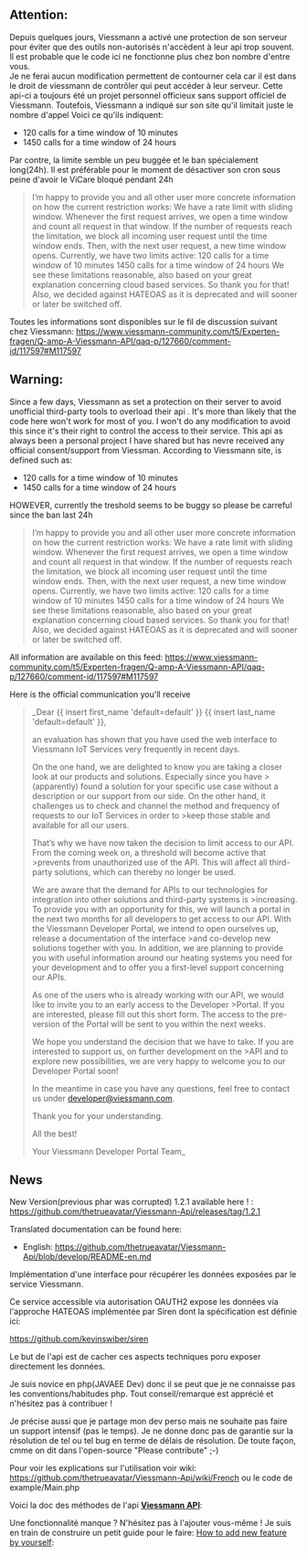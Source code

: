 Attention:
----------
Depuis quelques jours, Viessmann a activé une protection de son serveur pour éviter que des outils non-autorisés n'accèdent à leur api trop souvent. Il est probable que le code ici ne fonctionne plus chez bon nombre d'entre vous.  
Je ne ferai aucun modification permettent de contourner cela car il est dans le droit de viessmann de contrôler qui peut accéder à leur serveur.
Cette api-ci a toujours été un projet personnel officieux sans support officiel de Viessmann.
Toutefois, Viessmann a indiqué sur son site qu'il limitait juste le nombre d'appel
Voici ce qu'ils indiquent:

* 120 calls for a time window of 10 minutes
* 1450 calls for a time window of 24 hours

Par contre, la limite semble un peu buggée et le ban spécialement long(24h). Il est préférable pour le moment de désactiver son cron sous peine d'avoir le ViCare bloqué pendant 24h

> I’m happy to provide you and all other user more concrete information on how the current restriction works:
We have a rate limit with sliding window. Whenever the first request arrives, we open a time window and count all request in that window. If the number of requests reach the limitation, we block all incoming user request until the time window ends. Then, with the next user request, a new time window opens.
Currently, we have two limits active:
120 calls for a time window of 10 minutes
1450 calls for a time window of 24 hours
We see these limitations reasonable, also based on your great explanation concerning cloud based services. So thank you for that!
Also, we decided against HATEOAS as it is deprecated and will sooner or later be switched off.

Toutes les informations sont disponibles sur le fil de discussion suivant chez Viessmann:
https://www.viessmann-community.com/t5/Experten-fragen/Q-amp-A-Viessmann-API/qaq-p/127660/comment-id/117597#M117597

Warning:
----------
Since a few days, Viessmann as set a protection on their server to avoid unofficial third-party tools to overload their api . It's more than likely that the code here won't work for most of you. I won't do any modification to avoid this since it's their right to control the access to their service.
This api as always been a personal project I have shared but has nevre received any official consent/support from Viessman.
According to Viessmann site, is defined such as:

* 120 calls for a time window of 10 minutes
* 1450 calls for a time window of 24 hours

HOWEVER, currently the treshold seems to be buggy so please be carreful since the ban last 24h

> I’m happy to provide you and all other user more concrete information on how the current restriction works:
We have a rate limit with sliding window. Whenever the first request arrives, we open a time window and count all request in that window. If the number of requests reach the limitation, we block all incoming user request until the time window ends. Then, with the next user request, a new time window opens.
Currently, we have two limits active:
120 calls for a time window of 10 minutes
1450 calls for a time window of 24 hours
We see these limitations reasonable, also based on your great explanation concerning cloud based services. So thank you for that!
Also, we decided against HATEOAS as it is deprecated and will sooner or later be switched off.

All information are available on this feed:
https://www.viessmann-community.com/t5/Experten-fragen/Q-amp-A-Viessmann-API/qaq-p/127660/comment-id/117597#M117597

Here is the official communication you'll receive

>_Dear
>{{ insert first_name 'default=default' }} {{ insert last_name 'default=default' }},
>
>an
>evaluation has shown that you have used the web interface to Viessmann IoT Services very frequently in recent days.
>
>On
>the one hand, we are delighted to know you are taking a closer look at our products and solutions. Especially since you have >(apparently) found a solution for your specific use case without a description or our support from our side.
>On
>the other hand, it challenges us to check and channel the method and frequency of requests to our IoT Services in order to >keep those stable and available for all our users.
>
>That’s
>why we have now taken the decision to limit access to our API. From the coming week on, a threshold will become active that >prevents from unauthorized use of the API.
>This will affect all third-party solutions, which can thereby no longer be used.
>
>We
>are aware that the demand for APIs to our technologies for integration into other solutions and third-party systems is >increasing. To provide you with an opportunity for this, we will launch a portal
>in the next two
>months for all developers to get access
>to our API. With the Viessmann Developer Portal, we intend to open ourselves up, release a documentation of the interface >and co-develop new solutions together with you. In addition, we are planning to provide you with useful information around
>our heating systems you need for your development and to offer you a first-level support concerning our APIs.
>
>As one of the users who is already working with our API, we would like to invite you to an early access to the Developer >Portal. If you are interested, please fill out this
>short form. The access to the pre-version of the Portal will be sent to you within the next weeks.
>
>We
>hope you understand the decision that we have to take. If you are interested to support us, on further development on the >API and to explore new possibilities, we are very happy to welcome you to our Developer Portal soon!
>
>In
>the meantime in case you have any questions, feel free to contact us under developer@viessmann.com.
>
>Thank
>you for your understanding.
>
>All
>the best!
>
>Your
>Viessmann Developer Portal Team_

News
-----

New Version(previous phar was corrupted) 1.2.1 available here ! : https://github.com/thetrueavatar/Viessmann-Api/releases/tag/1.2.1

Translated documentation can be found here:
- English: https://github.com/thetrueavatar/Viessmann-Api/blob/develop/README-en.md 

Implémentation d'une interface pour récupérer les données exposées par le service Viessmann.

Ce service accessible via autorisation OAUTH2 expose les données via l'approche HATEOAS implémentée par Siren dont la spécification est définie ici:

https://github.com/kevinswiber/siren

Le but de l'api est de cacher ces aspects techniques poru exposer directement les données.

Je suis novice en php(JAVAEE Dev) donc il se peut que je ne connaisse pas les conventions/habitudes php. Tout conseil/remarque est apprécié et n'hésitez pas à contribuer !

Je précise aussi que je partage mon dev perso mais ne souhaite pas faire un support intensif (pas le temps). Je ne donne donc pas de garantie sur la résolution de tel ou tel bug en terme de délais de résolution.
De toute façon, cmme on dit dans l'open-source "Please contribute" ;-)

Pour voir les explications sur l'utilisation voir wiki: https://github.com/thetrueavatar/Viessmann-Api/wiki/French ou le code de example/Main.php

Voici la doc des méthodes de l'api [**Viessmann API**](https://htmlpreview.github.io/?https://raw.githubusercontent.com/thetrueavatar/Viessmann-Api/develop/docs/classes/Viessmann.API.ViessmannAPI.html):

Une fonctionnalité manque ? N'hésitez pas à l'ajouter vous-même ! Je suis en train de construire un petit guide pour le faire:
[How to add new feature by yourself](https://github.com/thetrueavatar/Viessmann-Api/wiki/How-to-add-you-own-feature-to-the-api):

